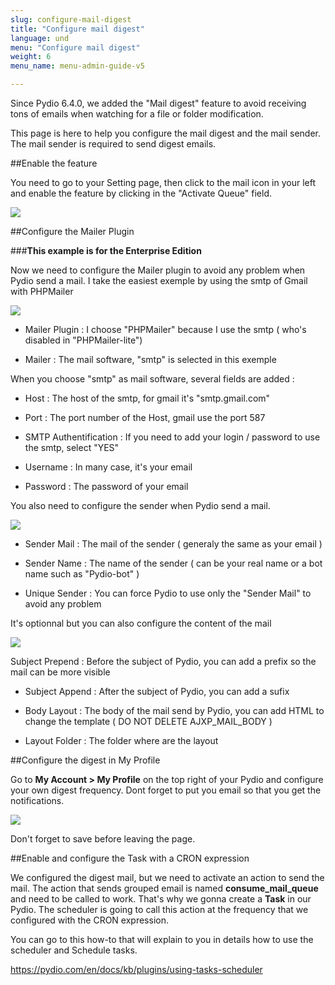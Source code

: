 ```yaml
---
slug: configure-mail-digest
title: "Configure mail digest"
language: und
menu: "Configure mail digest"
weight: 6
menu_name: menu-admin-guide-v5

---
```


Since Pydio 6.4.0, we added the "Mail digest" feature to avoid receiving tons of emails when watching for a file or folder modification.

This page is here to help you configure the mail digest and the mail sender. The mail sender is required to send digest emails.

##Enable the feature

You need to go to your Setting page, then click to the mail icon in your left and enable the feature by clicking in the "Activate Queue" field.

![](../images/6_pydio_advanced_configuration/config_mail_digest_0_update.png)

##Configure the Mailer Plugin

###**This example is for the Enterprise Edition**

Now we need to configure the Mailer plugin to avoid any problem when Pydio send a mail.
I take the easiest exemple by using the smtp of Gmail with PHPMailer

![](../images/6_pydio_advanced_configuration/config_mail_digest_1.png)

+ Mailer Plugin : I choose "PHPMailer" because I use the smtp ( who's disabled in "PHPMailer-lite")   

+ Mailer : The mail software, "smtp" is selected in this exemple   

When you choose "smtp" as mail software, several fields are added :   

+ Host : The host of the smtp, for gmail it's "smtp.gmail.com"   

+ Port : The port number of the Host, gmail use the port 587   

+ SMTP Authentification : If you need to add your login / password to use the smtp, select "YES"   

+ Username : In many case, it's your email   

+ Password : The password of your email   

You also need to configure the sender when Pydio send a mail.

![](../images/6_pydio_advanced_configuration/config_mail_digest_2.png)

+ Sender Mail : The mail of the sender ( generaly the same as your email )   

+ Sender Name : The name of the sender ( can be your real name or a bot name such as "Pydio-bot" )   

+ Unique Sender : You can force Pydio to use only the "Sender Mail" to avoid any problem   

It's optionnal but you can also configure the content of the mail

![](../images/6_pydio_advanced_configuration/config_mail_digest_3.png)

Subject Prepend : Before the subject of Pydio, you can add a prefix so the mail can be more visible   

+ Subject Append : After the subject of Pydio, you can add a sufix   

+ Body Layout : The body of the mail send by Pydio, you can add HTML to change the template ( DO NOT DELETE AJXP_MAIL_BODY )   

+ Layout Folder : The folder where are the layout   

##Configure the digest in My Profile

Go to **My Account > My Profile** on the top right of your Pydio and configure your own digest frequency.
Dont forget to put you email so that you get the notifications.

![](../images/6_pydio_advanced_configuration/config_mail_digest_account.png)

Don't forget to save before leaving the page.


##Enable and configure the Task with a CRON expression

We configured the digest mail, but we need to activate an action to send the mail. The action that sends grouped email is named **consume_mail_queue** and need to be called to work. That's why we gonna create a **Task** in our Pydio. The scheduler is going to call this action at the frequency that we configured with the CRON expression.


You can go to this how-to that will explain to you in details how to use the scheduler and  Schedule tasks.

https://pydio.com/en/docs/kb/plugins/using-tasks-scheduler
